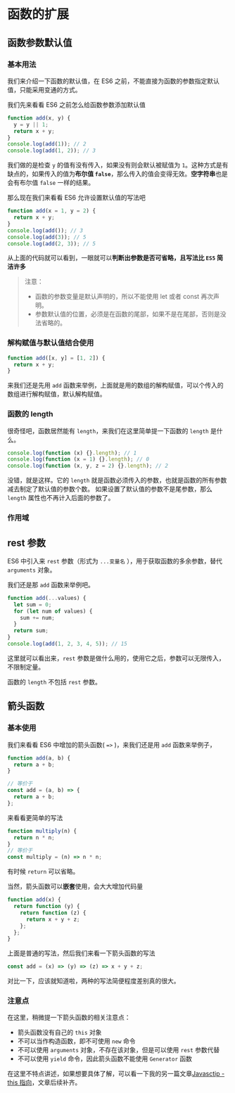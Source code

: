 # 函数的扩展

## 函数参数默认值

### 基本用法

我们来介绍一下函数的默认值，在 ES6 之前，不能直接为函数的参数指定默认值，只能采用变通的方式。

我们先来看看 ES6 之前怎么给函数参数添加默认值

```javascript
function add(x, y) {
  y = y || 1;
  return x + y;
}
console.log(add(1)); // 2
console.log(add(1, 2)); // 3
```

我们做的是检查 `y` 的值有没有传入，如果没有则会默认被赋值为 `1`。这种方式是有缺点的，如果传入的值为**布尔值 `false`**，那么传入的值会变得无效。**空字符串**也是会有布尔值 `false` 一样的结果。

那么现在我们来看看 ES6 允许设置默认值的写法吧

```javascript
function add(x = 1, y = 2) {
  return x + y;
}
console.log(add()); // 3
console.log(add(3)); // 5
console.log(add(2, 3)); // 5
```

从上面的代码就可以看到，一眼就可以**判断出参数是否可省略，且写法比 `ES5` 简洁许多**

> 注意：
>
> - 函数的参数变量是默认声明的，所以不能使用 let 或者 const 再次声明。
> - 参数默认值的位置，必须是在函数的尾部，如果不是在尾部，否则是没法省略的。

### **解构赋值与默认值结合使用**

```javascript
function add([x, y] = [1, 2]) {
  return x + y;
}
```

来我们还是先用 `add` 函数来举例，上面就是用的数组的解构赋值，可以个传入的数组进行解构赋值，默认解构赋值。

### 函数的 length

很奇怪吧，函数居然能有 `length`，来我们在这里简单提一下函数的 `length` 是什么。

```javascript
console.log(function (x) {}.length); // 1
console.log(function (x = 1) {}.length); // 0
console.log(function (x, y, z = 2) {}.length); // 2
```

没错，就是这样。它的 `length` 就是函数必须传入的参数，也就是函数的所有参数减去制定了默认值的参数个数。 如果设置了默认值的参数不是尾参数，那么 `length` 属性也不再计入后面的参数了。

### 作用域

## rest 参数

ES6 中引入来 `rest` 参数（形式为 `...变量名` ），用于获取函数的多余参数，替代 `arguments` 对象。

我们还是那 `add` 函数来举例吧。

```javascript
function add(...values) {
  let sum = 0;
  for (let num of values) {
    sum += num;
  }
  return sum;
}
console.log(add(1, 2, 3, 4, 5)); // 15
```

这里就可以看出来，`rest` 参数是做什么用的，使用它之后，参数可以无限传入，不限制定量。

函数的 `length` 不包括 `rest` 参数。

## 箭头函数

### 基本使用

我们来看看 ES6 中增加的箭头函数( `=>` )，来我们还是用 `add` 函数来举例子，

```javascript
function add(a, b) {
  return a + b;
}

// 等价于
const add = (a, b) => {
  return a + b;
};
```

来看看更简单的写法

```javascript
function multiply(n) {
  return n * n;
}
// 等价于
const multiply = (n) => n * n;
```

有时候 `return` 可以省略。

当然，箭头函数可以**嵌套**使用，会大大增加代码量

```javascript
function add(x) {
  return function (y) {
    return function (z) {
      return x + y + z;
    };
  };
}
```

上面是普通的写法，然后我们来看一下箭头函数的写法

```javascript
const add = (x) => (y) => (z) => x + y + z;
```

对比一下，应该就知道啦，两种的写法简便程度差别真的很大。

### 注意点

在这里，稍微提一下箭头函数的相关注意点：

- 箭头函数没有自己的 `this` 对象
- 不可以当作构造函数，即不可使用 `new` 命令
- 不可以使用 `arguments` 对象，不存在该对象，但是可以使用 `rest` 参数代替
- 不可以使用 `yield` 命令，因此箭头函数不能使用 `Generator` 函数

在这里不特点讲述，如果想要具体了解，可以看一下我的另一篇文章[Javasctip - this 指向](https://hzzzzzzzq.github.io/Blog/ea626e9c.html)，文章后续补齐。

